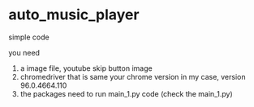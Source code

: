 # auto_music_player
simple code

you need

1. a image file, youtube skip button image
2. chromedriver that is same your chrome version in my case, version 96.0.4664.110
3. the packages need to run main_1.py code (check the main_1.py)



